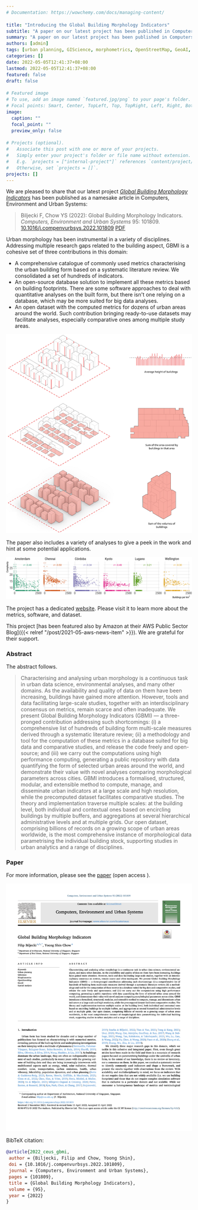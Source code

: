 ```yaml
---
# Documentation: https://wowchemy.com/docs/managing-content/

title: "Introducing the Global Building Morphology Indicators"
subtitle: "A paper on our latest project has been published in Computers, Environment and Urban Systems. And more."
summary: "A paper on our latest project has been published in Computers, Environment and Urban Systems. And more."
authors: [admin]
tags: [urban planning, GIScience, morphometrics, OpenStreetMap, GeoAI, spatial analysis]
categories: []
date: 2022-05-05T12:41:37+08:00
lastmod: 2022-05-05T12:41:37+08:00
featured: false
draft: false

# Featured image
# To use, add an image named `featured.jpg/png` to your page's folder.
# Focal points: Smart, Center, TopLeft, Top, TopRight, Left, Right, BottomLeft, Bottom, BottomRight.
image:
  caption: ""
  focal_point: ""
  preview_only: false

# Projects (optional).
#   Associate this post with one or more of your projects.
#   Simply enter your project's folder or file name without extension.
#   E.g. `projects = ["internal-project"]` references `content/project/deep-learning/index.md`.
#   Otherwise, set `projects = []`.
projects: []
---
```


We are pleased to share that our latest project [_Global Building Morphology Indicators_](/project/gbmi/) has been 
published as a namesake article in Computers, Environment and Urban Systems:

> Biljecki F, Chow YS (2022): Global Building Morphology Indicators. _Computers, Environment and Urban Systems_ 95: 101809.
> [<i class="ai ai-doi-square ai"></i>10.1016/j.compenvurbsys.2022.101809](https://doi.org/10.1016/j.compenvurbsys.2022.101809) [<i class="far fa-file-pdf"></i> PDF](/publication/2022-ceus-gbmi/2022-ceus-gbmi.pdf)</i><i class="ai ai-open-access-square ai"></i>

Urban morphology has been instrumental in a variety of disciplines. 
Addressing multiple research gaps related to the building aspect, GBMI is a cohesive set of three contributions in this domain:

* A comprehensive catalogue of commonly used metrics characterising the urban building form based on a systematic literature review. We consolidated a set of hundreds of indicators.
* An open-source database solution to implement all these metrics based on building footprints. There are some software approaches to deal with quantitative analyses on the built form, but there isn't one relying on a database, which may be more suited for big data analyses.
* An open dataset with the computed metrics for dozens of urban areas around the world. Such contribution bringing ready-to-use datasets may facilitate analyses, especially comparative ones among multiple study areas.

![](zone-level2.jpg "Examples of aggregated indicators that are based on summary statistics from an array of values such as building heights. Each of these indicators has several counterparts pertaining to the same array of values, such as minimum value and standard deviation.")

The paper also includes a variety of analyses to give a peek in the work and hint at some potential applications.

![](complexity_corr.png "The relationship between the complexity of buildings and their normalised number in a zone. These two aggregated indicators are usually negatively correlated, with some exceptions.")

The project has a dedicated [website](/project/gbmi).
Please visit it to learn more about the metrics, software, and dataset.

This project [has been featured also by Amazon at their AWS Public Sector Blog]({{< relref "/post/2021-05-aws-news-item" >}}).
We are grateful for their support.

### Abstract

The abstract follows.

> Characterising and analysing urban morphology is a continuous task in urban data science, environmental analyses, and many other domains. As the availability and quality of data on them have been increasing, buildings have gained more attention. However, tools and data facilitating large-scale studies, together with an interdisciplinary consensus on metrics, remain scarce and often inadequate. We present Global Building Morphology Indicators (GBMI) — a three-pronged contribution addressing such shortcomings: (i) a comprehensive list of hundreds of building form multi-scale measures derived through a systematic literature review; (ii) a methodology and tool for the computation of these metrics in a database suited for big data and comparative studies, and release the code freely and open-source; and (iii) we carry out the computations using high performance computing, generating a public repository with data quantifying the form of selected urban areas around the world, and demonstrate their value with novel analyses comparing morphological parameters across cities. GBMI introduces a formalised, structured, modular, and extensible method to compute, manage, and disseminate urban indicators at a large scale and high resolution, while the precomputed dataset facilitates comparative studies. The theory and implementation traverse multiple scales: at the building level, both individual and contextual ones based on encircling buildings by multiple buffers, and aggregations at several hierarchical administrative levels and at multiple grids. Our open dataset, comprising billions of records on a growing scope of urban areas worldwide, is the most comprehensive instance of morphological data parametrising the individual building stock, supporting studies in urban analytics and a range of disciplines.


### Paper 

For more information, please see the [paper](/publication/2022-ceus-gbmi/) (open 
access <i class="ai ai-open-access-square ai"></i>).

[![](page-one.png)](/publication/2022-ceus-gbmi/)

BibTeX citation:
```bibtex
@article{2022_ceus_gbmi,
 author = {Biljecki, Filip and Chow, Yoong Shin},
 doi = {10.1016/j.compenvurbsys.2022.101809},
 journal = {Computers, Environment and Urban Systems},
 pages = {101809},
 title = {Global Building Morphology Indicators},
 volume = {95},
 year = {2022}
}
```


